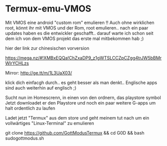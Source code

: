 # Termux-emu-VMOS
Mit VMOS eine android "custom rom" emulieren !! Auch ohne wirklichen root, könnt ihr mit VMOS und der Rom, root emulieren.. nach ein paar updates haben es die entwickler geschafft.. 
darauf warte ich schon seit dem ich von dem VMOS projekt das erste mal mitbekommen hab ;)

hier der link zur chinesischen vorversion

https://mega.nz/#!XMBxEQQa!ChZxaDP9_z1gWTSLCCZpCZgg4trJW5bBMrWlrYCHLzs

Mirror:
http://ge.tt/m/1L3UaX03/

klick dich einfacgh durch.. es geht besser als man denkt..
Englische apps sind auch weiterhin auf englisch ;)

Sucht nun im Homescrenn, in einen von den ordnern, das playstore symbol
Jetzt downloadet er den Playstore und noch ein paar weitere G-apps um halt ordentlich zu laufen

Ladet jetzt "Termux" aus dem store und geht meinem tut nach um ein vollwärtiges "Linux-Terminal" zu emulieren

git clone https://github.com/GottModusTermux && cd G0D && bash sudogottmodus.sh
